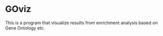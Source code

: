 # GOviz
This is a program that visualize results from enrichment analysis based on Gene Ontology etc.
